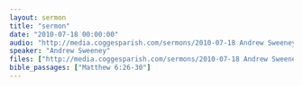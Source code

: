 ```yaml
---
layout: sermon
title: "sermon"
date: "2010-07-18 00:00:00"
audio: "http://media.coggesparish.com/sermons/2010-07-18 Andrew Sweeney.mp3"
speaker: "Andrew Sweeney"
files: ["http://media.coggesparish.com/sermons/2010-07-18 Andrew Sweeney.pdf"]
bible_passages: ["Matthew 6:26-30"]
---
```

